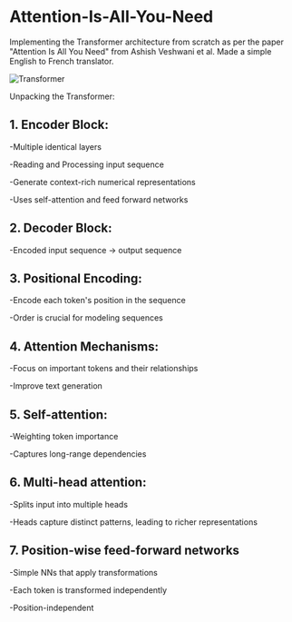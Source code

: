 # Attention-Is-All-You-Need
Implementing the Transformer architecture from scratch as per the paper "Attention Is All You Need" from Ashish Veshwani et al. Made a simple English to French translator.

![Transformer](https://aiml.com/wp-content/uploads/2023/09/Annotated-Transformers-Architecture.png)


Unpacking the Transformer:

## 1. Encoder Block:

  -Multiple identical layers

  -Reading and Processing input sequence

  -Generate context-rich numerical representations

  -Uses self-attention and feed forward networks

## 2. Decoder Block:

  -Encoded input sequence -> output sequence

## 3. Positional Encoding:
   
  -Encode each token's position in the sequence
   
  -Order is crucial for modeling sequences

## 4. Attention Mechanisms:
  -Focus on important tokens and their relationships
   
  -Improve text generation

## 5. Self-attention:
  -Weighting token importance
   
  -Captures long-range dependencies

## 6. Multi-head attention:
  -Splits input into multiple heads
   
  -Heads capture distinct patterns, leading to richer representations

## 7. Position-wise feed-forward networks
  -Simple NNs that apply transformations
    
  -Each token is transformed independently

  -Position-independent

